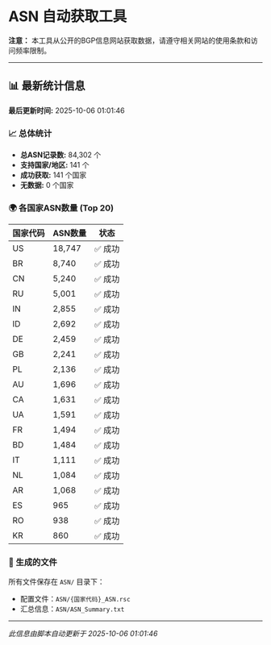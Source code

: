 # ASN 自动获取工具

**注意：** 本工具从公开的BGP信息网站获取数据，请遵守相关网站的使用条款和访问频率限制。

---

## 📊 最新统计信息

**最后更新时间:** 2025-10-06 01:01:46

### 📈 总体统计
- **总ASN记录数:** 84,302 个
- **支持国家/地区:** 141 个
- **成功获取:** 141 个国家
- **无数据:** 0 个国家


### 🌍 各国家ASN数量 (Top 20)

| 国家代码 | ASN数量 | 状态 |
|---------|---------|------|
| US | 18,747 | ✅ 成功 |
| BR | 8,740 | ✅ 成功 |
| CN | 5,240 | ✅ 成功 |
| RU | 5,001 | ✅ 成功 |
| IN | 2,855 | ✅ 成功 |
| ID | 2,692 | ✅ 成功 |
| DE | 2,459 | ✅ 成功 |
| GB | 2,241 | ✅ 成功 |
| PL | 2,136 | ✅ 成功 |
| AU | 1,696 | ✅ 成功 |
| CA | 1,631 | ✅ 成功 |
| UA | 1,591 | ✅ 成功 |
| FR | 1,494 | ✅ 成功 |
| BD | 1,484 | ✅ 成功 |
| IT | 1,111 | ✅ 成功 |
| NL | 1,084 | ✅ 成功 |
| AR | 1,068 | ✅ 成功 |
| ES | 965 | ✅ 成功 |
| RO | 938 | ✅ 成功 |
| KR | 860 | ✅ 成功 |

### 📁 生成的文件

所有文件保存在 `ASN/` 目录下：
- 配置文件：`ASN/{国家代码}_ASN.rsc`
- 汇总信息：`ASN/ASN_Summary.txt`

---

*此信息由脚本自动更新于 2025-10-06 01:01:46*
